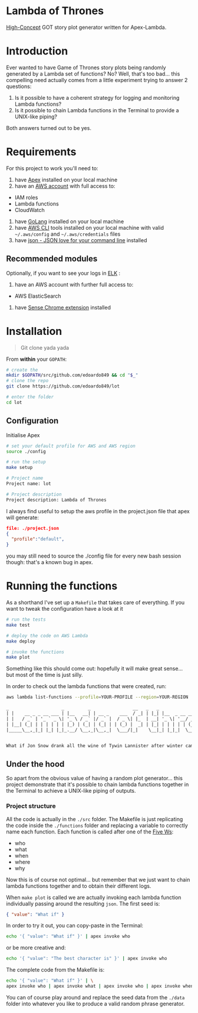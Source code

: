 Lambda of Thrones
=====

[High-Concept](https://en.wikipedia.org/wiki/High-concept) GOT story plot generator written for Apex-Lambda.

# Introduction
Ever wanted to have Game of Thrones story plots being randomly generated by a Lambda set of functions? No? Well, that's too bad... this compelling need actually comes from a little experiment trying to answer 2 questions:

1. Is it possible to have a coherent strategy for logging and monitoring Lambda functions?
1. Is it possible to chain Lambda functions in the Terminal to provide a UNIX-like piping?

Both answers turned out to be yes.

# Requirements
For this project to work you'll need to:
1. have [Apex](http://apex.run/) installed on your local machine
1. have an [AWS account](https://console.aws.amazon.com) with full access to:
  - IAM roles
  - Lambda functions
  - CloudWatch
1. have [GoLang](https://golang.org/doc/install) installed on your local machine
1. have [AWS CLI](https://aws.amazon.com/cli/) tools installed on your local machine with valid `~/.aws/config` and `~/.aws/credentials` files
1. have [json - JSON love for your command line](http://trentm.com/json/#INSTALL-PROJECT-BUGS) installed

## Recommended modules
Optionally, if you want to see your logs in [ELK](https://www.elastic.co/products) :

1. have an AWS account with further full access to:
  - AWS ElasticSearch
1. have [Sense Chrome extension](https://chrome.google.com/webstore/detail/sense-beta/lhjgkmllcaadmopgmanpapmpjgmfcfig?hl=en) installed

# Installation
> Git clone yada yada

From **within** your `GOPATH`:
```bash
# create the
mkdir $GOPATH/src/github.com/edoardo849 && cd "$_"
# clone the repo
git clone https://github.com/edoardo849/lot

# enter the folder
cd lot
```

## Configuration
Initialise Apex
```bash
# set your default profile for AWS and AWS region
source ./config

# run the setup
make setup

# Project name
Project name: lot

# Project description
Project description: Lambda of Thrones
```

I always find useful to setup the aws profile in the project.json file that apex will generate:

```json
file: ./project.json
{
  "profile":"default",
}
```

you may still need to source the ./config file for every new bash session though: that's a known bug in apex.

# Running the functions

As a shorthand I've set up a `Makefile` that takes care of everything. If you want to tweak the configuration have a look at it

```bash
# run the tests
make test

# deploy the code on AWS Lambda
make deploy

# invoke the functions
make plot
```

Something like this should come out: hopefully it will make great sense... but most of the time is just silly.

In order to check out the lambda functions that were created, run:
```bash
aws lambda list-functions --profile=YOUR-PROFILE --region=YOUR-REGION
```

```txt
_                    _         _                __   _   _
| |    __ _ _ __ ___ | |__   __| | __ _    ___  / _| | |_| |__  _ __ ___  _ __   ___  ___
| |   / _` | '_ ` _ \| '_ \ / _` |/ _` |  / _ \| |_  | __| '_ \| '__/ _ \| '_ \ / _ \/ __|
| |__| (_| | | | | | | |_) | (_| | (_| | | (_) |  _| | |_| | | | | | (_) | | | |  __/\__ \
|_____\__,_|_| |_| |_|_.__/ \__,_|\__,_|  \___/|_|    \__|_| |_|_|  \___/|_| |_|\___||___/


What if Jon Snow drank all the wine of Tywin Lannister after winter came in the Eyre because when dead men come hunting... you think it matters who sits on the iron throne?

```

## Under the hood
So apart from the obvious value of having a random plot generator... this project demonstrate that it's possible to chain lambda functions together in the Terminal to achieve a UNIX-like piping of outputs.

### Project structure
All the code is actually in the `./src` folder. The Makefile is just replicating the code inside the `./functions` folder and replacing a variable to correctly name each function. Each function is called after one of the [Five Ws](https://en.wikipedia.org/wiki/Five_Ws):
- who  
- what
- when
- where
- why

Now this is of course not optimal... but remember that we just want to chain lambda functions together and to obtain their different logs.

When `make plot` is called we are actually invoking each lambda function individually passing around the resulting `json`. The first seed is:
```json
{ "value": "What if" }
```

In order to try it out, you can copy-paste in the Terminal:
```bash
echo '{ "value": "What if" }' | apex invoke who
```

or be more creative and:
```bash
echo '{ "value": "The best character is" }' | apex invoke who
```

The complete code from the Makefile is:
```bash
echo '{ "value": "What if" }' | \
apex invoke who | apex invoke what | apex invoke who | apex invoke when | apex invoke where | apex invoke why
```

You can of course play around and replace the seed data from the `./data` folder into whatever you like to produce a valid random phrase generator.
